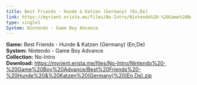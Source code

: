 ```yaml
---
title: Best Friends - Hunde & Katzen (Germany) (En,De)
link: https://myrient.erista.me/files/No-Intro/Nintendo%20-%20Game%20Boy%20Advance/Best%20Friends%20-%20Hunde%20&%20Katzen%20(Germany)%20(En,De).zip
type: single1
System: Nintendo - Game Boy Advance
---
```

<b>Game:</b> Best Friends - Hunde & Katzen (Germany) (En,De)<br>
<b>System:</b> Nintendo - Game Boy Advance<br>
<b>Collection:</b> No-Intro<br>
<b>Download:</b> https://myrient.erista.me/files/No-Intro/Nintendo%20-%20Game%20Boy%20Advance/Best%20Friends%20-%20Hunde%20&%20Katzen%20(Germany)%20(En,De).zip